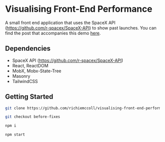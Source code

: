 #   Visualising Front-End Performance

A small front end application that uses the SpaceX API (https://github.com/r-spacex/SpaceX-API) to show past launches. You can find the post that accompanies this demo [here](https://richiemccoll.com/visualising-front-end-performance/).

##  Dependencies
- SpaceX API (https://github.com/r-spacex/SpaceX-API)
- React, ReactDOM
- MobX, Mobx-State-Tree
- Masonry
- TailwindCSS

##  Getting Started

```bash
git clone https://github.com/richiemccoll/visualising-front-end-performance-demo.git

git checkout before-fixes

npm i

npm start
```
